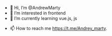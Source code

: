 - 👋 Hi, I’m @AndrewMarty
- 👀 I’m interested in frontend
- 🌱 I’m currently learning vue.js, js
<!-- - 💞️ I’m looking to collaborate on ... -->
- 📫 How to reach me https://t.me/Andrey_marty.

<!---
AndrewMarty/AndrewMarty is a ✨ special ✨ repository because its `README.md` (this file) appears on your GitHub profile.
You can click the Preview link to take a look at your changes.
--->
